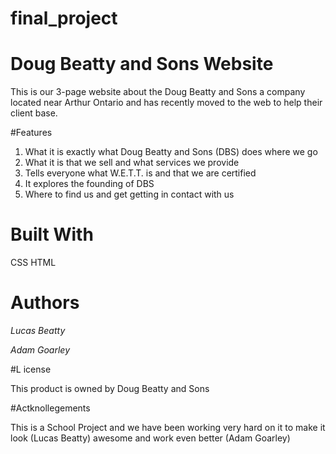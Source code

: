 # final_project

# Doug Beatty and Sons Website

This is our 3-page website about the Doug Beatty and Sons a company located near Arthur Ontario and has recently moved to the web to help their client base.

#Features

1. What it is exactly what Doug Beatty and Sons (DBS) does where we go
2. What it is that we sell and what services we provide
3. Tells everyone what W.E.T.T. is and that we are certified
4. It explores the founding of DBS 
5. Where to find us and get getting in contact with us

# Built With

CSS
HTML

# Authors

*Lucas Beatty*

*Adam Goarley*


#L icense

This product is owned by Doug Beatty and Sons

#Actknollegements

This is a School Project and we have been working very hard on it to make it look (Lucas Beatty) awesome and work even better (Adam Goarley)
